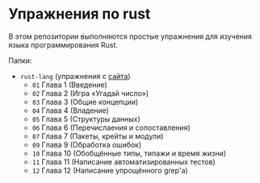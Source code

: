 # Упражнения по rust

В этом репозитории выполняются простые упражнения для изучения языка
программирования Rust.

Папки:

- `rust-lang` (упражнения с [сайта](https://doc.rust-lang.ru/book/))
	- `01` Глава 1 (Введение)
	- `02` Глава 2 (Игра «Угадай число»)
	- `03` Глава 3 (Общие концепции)
	- `04` Глава 4 (Владение)
	- `05` Глава 5 (Структуры данных)
	- `06` Глава 6 (Перечислаения и сопоставления)
	- `07` Глава 7 (Пакеты, крейты и модули)
	- `09` Глава 9 (Обработка ошибок)
	- `10` Глава 10 (Обобщённые типы, типажи и время жизни)
	- `11` Глава 11 (Написание автоматизированных тестов)
	- `12` Глава 12 (Написание упрощённого grep'а)
